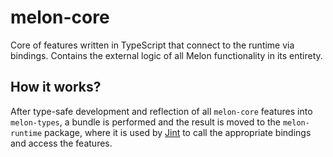 # melon-core

Core of features written in TypeScript that connect to the runtime via bindings. Contains the external logic of all Melon functionality in its entirety.

## How it works?

After type-safe development and reflection of all `melon-core` features into `melon-types`, a bundle is performed and the result is moved to the `melon-runtime` package, where it is used by [Jint](https://github.com/sebastienros/jint) to call the appropriate bindings and access the features.
